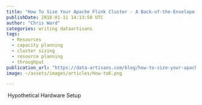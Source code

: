 ```yaml
---
title: "How To Size Your Apache Flink Cluster - A Back-of-the-Envelope Calculation"
publishDate: 2018-01-11 14:13:50 UTC
author: "Chris Ward"
categories: writing dataartisans
tags:
  - Resources
  - capacity planning
  - cluster sizing
  - resource planning
  - throughput
publication_url: "https://data-artisans.com/blog/how-to-size-your-apache-flink-cluster-general-guidelines"
image: ~/assets/images/articles/How-to6.png

---
```

&nbsp;Hypothetical Hardware Setup

